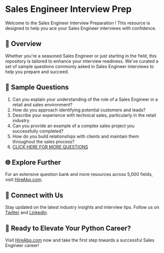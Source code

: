 # Sales Engineer Interview Prep

Welcome to the Sales Engineer Interview Preparation ! This resource is designed to help you ace your Sales Engineer interviews with confidence.

## 🚀 Overview

Whether you're a seasoned Sales Engineer or just starting in the field, this repository is tailored to enhance your interview readiness. We've curated a set of sample questions commonly asked in Sales Engineer interviews to help you prepare and succeed.

## 📝 Sample Questions

1. Can you explain your understanding of the role of a Sales Engineer in a retail and sales environment?
2. How do you approach identifying potential customers and leads?
3. Describe your experience with technical sales, particularly in the retail industry.
4. Can you provide an example of a complex sales project you successfully completed?
5. How do you build relationships with clients and maintain them throughout the sales process?
6. [CLICK HERE FOR MORE QUESTIONS](https://hireabo.com/job/22_1_36/Sales%20Engineer)

## 🌐 Explore Further

For an extensive question bank and more resources across 5,000 fields, visit [HireAbo.com](https://www.hireabo.com).

## 📱 Connect with Us

Stay updated on the latest industry insights and interview tips. Follow us on [Twitter](https://twitter.com/hireabo) and [LinkedIn](https://www.linkedin.com/in/hire-abo-3609972a8/).

## 🚀 Ready to Elevate Your Python Career?

Visit [HireAbo.com](https://www.hireabo.com) now and take the first step towards a successful Sales Engineer career!